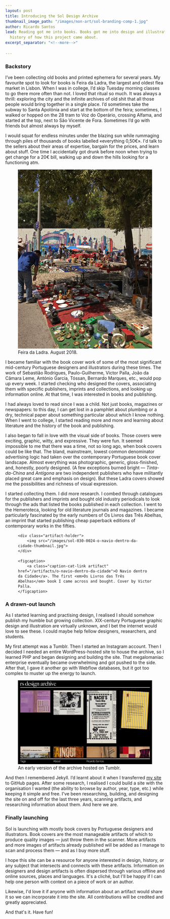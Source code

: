 ```yaml
---
layout: post
title: Introducing the Sol Design Archive
thumbnail_image_path: "/images/non-art/sol-branding-comp-1.jpg"
author: Ricardo Santos
lead: Reading got me into books. Books got me into design and illustration. A brief
  history of how this project came about.
excerpt_separator: "<!--more-->"

---
```

<h3>Backstory</h3>

I’ve been collecting old books and printed ephemera for several years. My favourite spot to look for books is Feira da Ladra, the largest and oldest flea market in Lisbon. When I was in college, I’d skip Tuesday morning classes to go there more often than not. I loved that ritual so much. It was always a thrill: exploring the city and the infinite archives of old shit that all those people would bring together in a single place. I’d sometimes take the subway to Santa Apolónia and start at the bottom of the feira; sometimes, I walked or hopped on the 28 tram to Voz do Operário, crossing Alfama, and started at the top, next to São Vicente de Fora. Sometimes I’d go with friends but almost always by myself.

I would squat for endless minutes under the blazing sun while rummaging through piles of thousands of books labelled «everything 0,50€». I'd talk to the sellers about their areas of expertise, bargain for the prices, and learn about stuff. One time I accidentally got drunk before noon when trying to get change for a 20€ bill, walking up and down the hills looking for a functioning atm.

<figure class="post-img offset"> <img src="/images/blog_posts/feira-da-ladra.jpg"> <figcaption> Feira da Ladra. August 2018. </figcaption> </figure>

I became familiar with the book cover work of some of the most significant mid-century Portuguese designers and illustrators during these times. The work of Sebastião Rodrigues, Paulo-Guilherme, Victor Palla, João da Câmara Leme, António Garcia, Tóssan, Bernardo Marques, etc., would pop up every week. I started checking who designed the covers, associating them with specific publishers, imprints and collections, and looking up information online. At that time, I was interested in books and publishing.

I had always loved to read since I was a child. Not just books, magazines or newspapers: to this day, I can get lost in a pamphlet about plumbing or a dry, technical paper about something particular about which I know nothing. When I went to college, I started reading more and more and learning about literature and the history of the book and publishing.

I also began to fall in love with the visual side of books. Those covers were exciting, graphic, witty, and expressive. They were fun. It seemed impossible to me that there was a time, not so long ago, when book covers could be like that. The bland, mainstream, lowest common denominator advertising logic had taken over the contemporary Portuguese book cover landscape. Almost everything was photographic, generic, gloss-finished, and, honestly, poorly designed. (A few exceptions burned bright — _Tinta-da-China_ and _Antígona_ are two independent publishers who have militantly placed great care and emphasis on design). But these Ladra covers showed me the possibilities and richness of visual expression.

I started collecting them. I did more research. I combed through catalogues for the publishers and imprints and bought old industry periodicals to look through the ads that listed the books published in each collection. I went to the Hemeroteca, looking for old literature journals and magazines. I became particularly fascinated by the early numbers of Os Livros das Três Abelhas, an imprint that started publishing cheap paperback editions of contemporary works in the fifties.

<figure class="post-img artifact">

    <div class="artifact-holder">
        <img src="/images/sol-030-0024-o-navio-dentro-da-cidade-thumbnail.jpg">
    </div>

    <figcaption>
        <a class="caption-cat-link artifact" href="/artifacts/o-navio-dentro-da-cidade">O Navio dentro da Cidade</a>. The first <em>Os Livros das Três Abelhas</em> book I came across and bought. Cover by Victor Palla.
    </figcaption>

</figure>

<h3>A drawn-out launch</h3>

As I started learning and practising design, I realised I should somehow publish my humble but growing collection. XIX-century Portuguese graphic design and illustration are virtually unknown, and I bet the internet would love to see these. I could maybe help fellow designers, researchers, and students.

My first attempt was a Tumblr. Then I started an Instagram account. Then I decided I needed an entire WordPress-hosted site to house the archive, so I learned PHP and began designing and building the site. That megalomaniac enterprise eventually became overwhelming and got pushed to the side. After that, I gave it another go with Webflow databases, but it got too complex to muster up the energy to launch.

<figure class="post-img offset">
<img src="/images/blog_posts/hello-world-rs-design-archive-tumblr.gif">
<figcaption> An early version of the archive hosted on Tumblr. </figcaption>
</figure>

And then I remembered Jekyll. I’d learnt about it when I transferred <a href="https://dat-rs.com">my site</a> to GitHub pages. After some research, I realised I could build a site with the organisation I wanted (the ability to browse by author, year, type, etc.) while keeping it simple and free. I've been researching, building, and designing the site on and off for the last three years, scanning artifacts, and researching information about them. And here we are.

<h3>Finally launching</h3>

Sol is launching with mostly book covers by Portuguese designers and illustrators. Book covers are the most manageable artifacts of which to produce quality images — just throw them in the scanner. More artifacts and more images of artifacts already published will be added as I manage to scan and process them — and as I buy more stuff.

I hope this site can be a resource for anyone interested in design, history, or any subject that intersects and connects with these artifacts. Information on designers and design artifacts is often dispersed through various offline and online sources, places and languages. It's a cliché, but I'll be happy if I can help one person with context on a piece of work or an author.

Likewise, I'd love it if anyone with information about an artifact would share it so we can incorporate it into the site. All contributions will be credited and greatly appreciated.

And that's it. Have fun!
